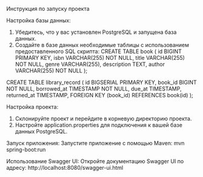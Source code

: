 Инструкция по запуску проекта

Настройка базы данных:
1) Убедитесь, что у вас установлен PostgreSQL и запущена база данных.
2) Создайте в базе данных необходимые таблицы с использованием предоставленного SQL скрипта:
CREATE TABLE book (
    id BIGINT PRIMARY KEY,
    isbn VARCHAR(255) NOT NULL,
    title VARCHAR(255) NOT NULL,
    genre VARCHAR(255),
    description TEXT,
    author VARCHAR(255) NOT NULL
);

CREATE TABLE library_record (
    id BIGSERIAL PRIMARY KEY,
    book_id BIGINT NOT NULL,
    borrowed_at TIMESTAMP NOT NULL,
    due_at TIMESTAMP,
    returned_at TIMESTAMP,
    FOREIGN KEY (book_id) REFERENCES book(id)
);

Настройка проекта:
1) Склонируйте проект и перейдите в корневую директорию проекта.
2) Настройте application.properties для подключения к вашей базе данных PostgreSQL.

Запуск приложения:
Запустите приложение с помощью Maven: mvn spring-boot:run

Использование Swagger UI:
Откройте документацию Swagger UI по адресу: http://localhost:8080/swagger-ui.html
